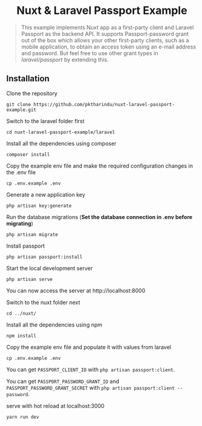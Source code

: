 <h1 align="center">
Nuxt & Laravel Passport Example
</h1>

> This example implements Nuxt app as a first-party client and Laravel Passport as the backend API. It supports Passport-password grant out of the box which allows your other first-party clients, such as a mobile application, to obtain an access token using an e-mail address and password. But feel free to use other grant types in _laravel/passport_ by extending this.

## Installation

Clone the repository

    git clone https://github.com/pktharindu/nuxt-laravel-passport-example.git

Switch to the laravel folder first

    cd nuxt-laravel-passport-example/laravel

Install all the dependencies using composer

    composer install

Copy the example env file and make the required configuration changes in the .env file

    cp .env.example .env

Generate a new application key

    php artisan key:generate

Run the database migrations (**Set the database connection in .env before migrating**)

    php artisan migrate

Install passport

    php artisan passport:install

Start the local development server

    php artisan serve

You can now access the server at http://localhost:8000

Switch to the nuxt folder next

    cd ../nuxt/

Install all the dependencies using npm

    npm install

Copy the example env file and populate it with values from laravel

    cp .env.example .env

You can get `PASSPORT_CLIENT_ID` with `php artisan passport:client`.

You can get `PASSPORT_PASSWORD_GRANT_ID` and `PASSPORT_PASSWORD_GRANT_SECRET` with `php artisan passport:client --password`.

serve with hot reload at localhost:3000

    yarn run dev
